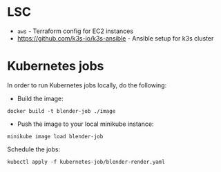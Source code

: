 # LSC

- `aws` - Terraform config for EC2 instances
- https://github.com/k3s-io/k3s-ansible - Ansible setup for k3s cluster

# Kubernetes jobs

In order to run Kubernetes jobs locally, do the following:
- Build the image:
```
docker build -t blender-job ./image
```
- Push the image to your local minikube instance:
```
minikube image load blender-job
```
Schedule the jobs:
```
kubectl apply -f kubernetes-job/blender-render.yaml
```
